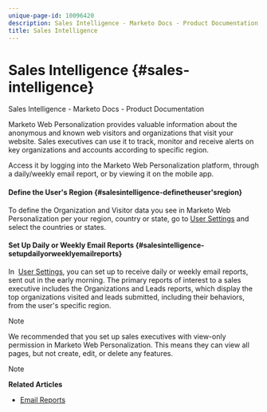 ```yaml
---
unique-page-id: 10096420
description: Sales Intelligence - Marketo Docs - Product Documentation
title: Sales Intelligence
---
```


# Sales Intelligence {#sales-intelligence}

Sales Intelligence - Marketo Docs - Product Documentation

Marketo Web Personalization provides valuable information about the anonymous and known web visitors and organizations that visit your website.&nbsp;Sales executives can use it&nbsp;to track, monitor and receive alerts on key organizations and accounts according to specific region.

Access it by logging into the Marketo Web Personalization platform, through a daily/weekly email report, or by viewing it on the mobile app.

#### Define the User's Region {#salesintelligence-definetheuser'sregion}

To define the Organization and Visitor data you see in Marketo Web Personalization per your region, country or state, go to [User Settings](../../../../welcome-to-marketo-docs/product-docs/web-personalization/getting-started-(rtp)/user-settings.md)&nbsp;and select the countries or states.&nbsp;

#### Set Up Daily or Weekly Email Reports {#salesintelligence-setupdailyorweeklyemailreports}

In&nbsp; [User Settings](../../../../welcome-to-marketo-docs/product-docs/web-personalization/getting-started-(rtp)/user-settings.md), you can set up to receive daily or weekly email reports, sent out in the early morning. The primary reports of interest to a sales executive includes the Organizations and Leads reports, which display the top organizations visited and leads submitted, including their behaviors, from the user's specific region.

>[!NOTE]
>
>We recommended that you set up sales executives with view-only permission in Marketo Web Personalization. This means they can view all pages, but not create, edit, or delete any features.

>[!NOTE]
>
>**Related Articles**
>
>* [Email Reports](email-reports.md)
>

&nbsp; 